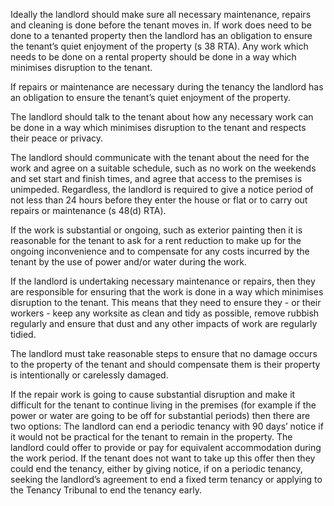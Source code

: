 Ideally the landlord should make sure all necessary maintenance, repairs and cleaning is done before the tenant moves in. If work does need to be done to a tenanted property then the landlord has an obligation to ensure the tenant’s quiet enjoyment of the property (s 38 RTA). Any work which needs to be done on a rental property should be done in a way which minimises disruption to the tenant.

If repairs or maintenance are necessary during the tenancy the landlord has an obligation to ensure the tenant’s quiet enjoyment of the property.

The landlord should talk to the tenant about how any necessary work can be done in a way which minimises disruption to the tenant and respects their peace or privacy.

The landlord should communicate with the tenant about the need for the work and agree on a suitable schedule, such as no work on the weekends and set start and finish times, and agree that access to the premises is unimpeded. Regardless, the landlord is required to give a notice period of not less than 24 hours before they enter the house or flat or to carry out repairs or maintenance (s 48(d) RTA).

If the work is substantial or ongoing, such as exterior painting then it is reasonable for the tenant to ask for a rent reduction to make up for the ongoing inconvenience and to compensate for any costs incurred by the tenant by the use of power and/or water during the work.

If the landlord is undertaking necessary maintenance or repairs, then they are responsible for ensuring that the work is done in a way which minimises disruption to the tenant. This means that they need to ensure they - or their workers - keep any worksite as clean and tidy as possible, remove rubbish regularly and ensure that dust and any other impacts of work are regularly tidied.

The landlord must take reasonable steps to ensure that no damage occurs to the property of the tenant and should compensate them is their property is intentionally or carelessly damaged.

If the repair work is going to cause substantial disruption and make it difficult for the tenant to continue living in the premises (for example if the power or water are going to be off for substantial periods) then there are two options:
The landlord can end a periodic tenancy with 90 days’ notice if it would not be practical for the tenant to remain in the property.
The landlord could offer to provide or pay for equivalent accommodation during the work period. If the tenant does not want to take up this offer then they could end the tenancy, either by giving notice, if on a periodic tenancy, seeking the landlord’s agreement to end a fixed term tenancy or applying to the Tenancy Tribunal to end the tenancy early.